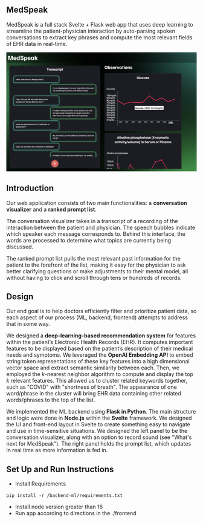 ## MedSpeak

MedSpeak is a full stack Svelte + Flask web app that uses deep learning to streamline the patient-physician interaction by auto-parsing spoken conversations to extract key phrases and compute the most relevant fields of EHR data in real-time.


![](./demo.png)

## Introduction

Our web application consists of two main functionalities: a **conversation visualizer** and a **ranked prompt list**. 

The conversation visualizer takes in a transcript of a recording of the interaction between the patient and physician. The speech bubbles indicate which speaker each message corresponds to. Behind this interface, the words are processed to determine what topics are currently being discussed. 

The ranked prompt list pulls the most relevant past information for the patient to the forefront of the list, making it easy for the physician to ask better clarifying questions or make adjustments to their mental model, all without having to click and scroll through tens or hundreds of records.


## Design

Our end goal is to help doctors efficiently filter and prioritize patient data, so each aspect of our process (ML, backend, frontend) attempts to address that in some way.

We designed a **deep-learning-based recommendation system** for features within the patient’s Electronic Health Records (EHR). It computes important features to be displayed based on the patient’s description of their medical needs and symptoms. We leveraged the **OpenAI Embedding API** to embed string token representations of these key features into a high dimensional vector space and extract semantic similarity between each. Then, we employed the _k_-nearest neighbor algorithm to compute and display the top _k_ relevant features. This allowed us to cluster related keywords together, such as "COVID" with "shortness of breath". The appearance of one word/phrase in the cluster will bring EHR data containing other related words/phrases to the top of the list. 

We implemented the ML backend using **Flask in Python**. The main structure and logic were done in **Node.js** within the **Svelte** framework. We designed the UI and front-end layout in Svelte to create something easy to navigate and use in time-sensitive situations. We designed the left panel to be the conversation visualizer, along with an option to record sound (see "What's next for MedSpeak"). The right panel holds the prompt list, which updates in real time as more information is fed in.

## Set Up and Run Instructions

- Install Requirements
```
pip install -r /backend-ml/requirements.txt
```
- Install node version greater than 16
- Run app according to directions in the ./frontend



